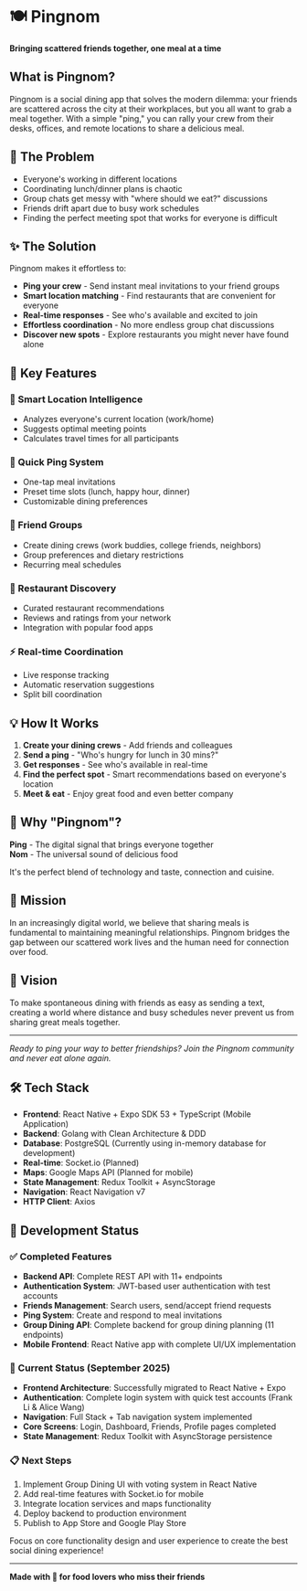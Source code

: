 # 🍽️ Pingnom

**Bringing scattered friends together, one meal at a time**

## What is Pingnom?

Pingnom is a social dining app that solves the modern dilemma: your friends are scattered across the city at their workplaces, but you all want to grab a meal together. With a simple "ping," you can rally your crew from their desks, offices, and remote locations to share a delicious meal.

## 🎯 The Problem

- Everyone's working in different locations
- Coordinating lunch/dinner plans is chaotic 
- Group chats get messy with "where should we eat?" discussions
- Friends drift apart due to busy work schedules
- Finding the perfect meeting spot that works for everyone is difficult

## ✨ The Solution

Pingnom makes it effortless to:
- **Ping your crew** - Send instant meal invitations to your friend groups
- **Smart location matching** - Find restaurants that are convenient for everyone
- **Real-time responses** - See who's available and excited to join
- **Effortless coordination** - No more endless group chat discussions
- **Discover new spots** - Explore restaurants you might never have found alone

## 🚀 Key Features

### 📍 Smart Location Intelligence
- Analyzes everyone's current location (work/home)
- Suggests optimal meeting points
- Calculates travel times for all participants

### 🎯 Quick Ping System
- One-tap meal invitations
- Preset time slots (lunch, happy hour, dinner)
- Customizable dining preferences

### 👥 Friend Groups
- Create dining crews (work buddies, college friends, neighbors)
- Group preferences and dietary restrictions
- Recurring meal schedules

### 🍴 Restaurant Discovery
- Curated restaurant recommendations
- Reviews and ratings from your network
- Integration with popular food apps

### ⚡ Real-time Coordination
- Live response tracking
- Automatic reservation suggestions
- Split bill coordination

## 💡 How It Works

1. **Create your dining crews** - Add friends and colleagues
2. **Send a ping** - "Who's hungry for lunch in 30 mins?"
3. **Get responses** - See who's available in real-time
4. **Find the perfect spot** - Smart recommendations based on everyone's location
5. **Meet & eat** - Enjoy great food and even better company

## 🎨 Why "Pingnom"?

**Ping** - The digital signal that brings everyone together  
**Nom** - The universal sound of delicious food  

It's the perfect blend of technology and taste, connection and cuisine.

## 🌟 Mission

In an increasingly digital world, we believe that sharing meals is fundamental to maintaining meaningful relationships. Pingnom bridges the gap between our scattered work lives and the human need for connection over food.

## 🔮 Vision

To make spontaneous dining with friends as easy as sending a text, creating a world where distance and busy schedules never prevent us from sharing great meals together.

---

*Ready to ping your way to better friendships? Join the Pingnom community and never eat alone again.*

## 🛠️ Tech Stack

- **Frontend**: React Native + Expo SDK 53 + TypeScript (Mobile Application)
- **Backend**: Golang with Clean Architecture & DDD
- **Database**: PostgreSQL (Currently using in-memory database for development)
- **Real-time**: Socket.io (Planned)
- **Maps**: Google Maps API (Planned for mobile)
- **State Management**: Redux Toolkit + AsyncStorage
- **Navigation**: React Navigation v7
- **HTTP Client**: Axios

## 🚀 Development Status

### ✅ Completed Features
- **Backend API**: Complete REST API with 11+ endpoints
- **Authentication System**: JWT-based user authentication with test accounts
- **Friends Management**: Search users, send/accept friend requests
- **Ping System**: Create and respond to meal invitations
- **Group Dining API**: Complete backend for group dining planning (11 endpoints)
- **Mobile Frontend**: React Native app with complete UI/UX implementation

### 🎯 Current Status (September 2025)
- **Frontend Architecture**: Successfully migrated to React Native + Expo
- **Authentication**: Complete login system with quick test accounts (Frank Li & Alice Wang)
- **Navigation**: Full Stack + Tab navigation system implemented
- **Core Screens**: Login, Dashboard, Friends, Profile pages completed
- **State Management**: Redux Toolkit with AsyncStorage persistence

### 📋 Next Steps
1. Implement Group Dining UI with voting system in React Native
2. Add real-time features with Socket.io for mobile
3. Integrate location services and maps functionality
4. Deploy backend to production environment
5. Publish to App Store and Google Play Store

Focus on core functionality design and user experience to create the best social dining experience!

---

**Made with 🧡 for food lovers who miss their friends**